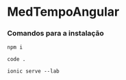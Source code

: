 # MedTempoAngular
### Comandos para a instalação
~~~comand
npm i
~~~

~~~comand
code .
~~~

~~~comand
ionic serve --lab
~~~
